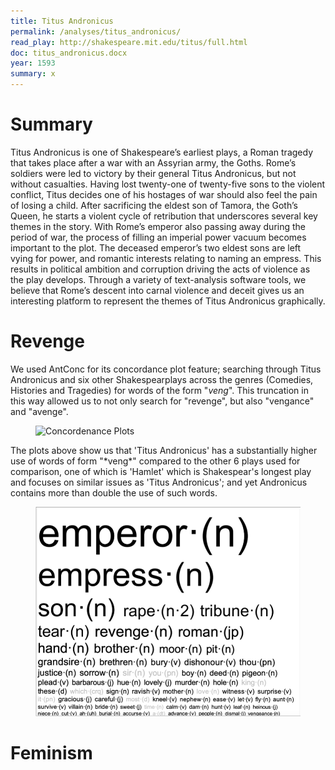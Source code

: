 ```yaml
---
title: Titus Andronicus
permalink: /analyses/titus_andronicus/
read_play: http://shakespeare.mit.edu/titus/full.html
doc: titus_andronicus.docx
year: 1593
summary: x
---
```


# Summary
Titus Andronicus is one of Shakespeare’s earliest plays, a Roman tragedy that takes place after a war with an Assyrian army, the Goths. Rome’s soldiers were led to victory by their general Titus Andronicus, but not without casualties. Having lost twenty-one of twenty-five sons to the violent conflict, Titus decides one of his hostages of war should also feel the pain of losing a child.  After sacrificing the eldest son of Tamora, the Goth’s Queen, he starts a violent cycle of retribution that underscores several key themes in the story.  With Rome’s emperor also passing away during the period of war, the process of filling an imperial power vacuum becomes important to the plot.  The deceased emperor’s two eldest sons are left vying for power, and romantic interests relating to naming an empress.  This results in political ambition and corruption driving the acts of violence as the play develops.  Through a variety of text-analysis software tools, we believe that Rome’s descent into carnal violence and deceit gives us an interesting platform to represent the themes of Titus Andronicus graphically. 

# Revenge
We used AntConc for its concordance plot feature; searching through Titus Andronicus and six other Shakespearplays across the genres (Comedies, Histories and Tragedies) for words of the form "*veng*". This truncation in this way allowed us to not only search for "revenge", but also "vengance" and "avenge".
<figure>
  <img src="Plots.png" alt="Concordenance Plots"/>
</figure>
The plots above show us that 'Titus Andronicus' has a substantially higher use of words of form "*veng*" compared to the other 6 plays used for comparison, one of which is 'Hamlet' which is Shakespear's longest play and focuses on similar issues as 'Titus Andronicus'; and yet Andronicus contains more than double the use of such words.

<figure>
  <img src="Word Cloud.png" alt="Word Cloud"/>
</figure>

# Feminism
